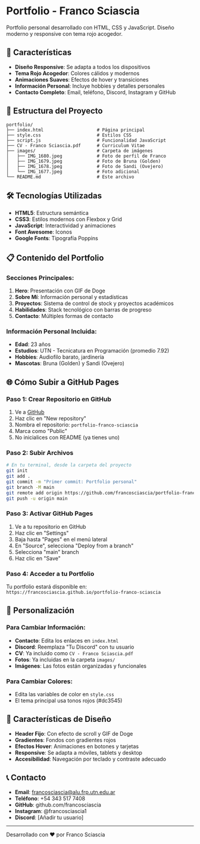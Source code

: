 # Portfolio - Franco Sciascia

Portfolio personal desarrollado con HTML, CSS y JavaScript. Diseño moderno y responsive con tema rojo acogedor.

## 🚀 Características

- **Diseño Responsive**: Se adapta a todos los dispositivos
- **Tema Rojo Acogedor**: Colores cálidos y modernos
- **Animaciones Suaves**: Efectos de hover y transiciones
- **Información Personal**: Incluye hobbies y detalles personales
- **Contacto Completo**: Email, teléfono, Discord, Instagram y GitHub

## 📁 Estructura del Proyecto

```
portfolio/
├── index.html                    # Página principal
├── style.css                     # Estilos CSS
├── script.js                     # Funcionalidad JavaScript
├── CV - Franco Sciascia.pdf      # Curriculum Vitae
├── images/                       # Carpeta de imágenes
│   ├── IMG_1680.jpeg             # Foto de perfil de Franco
│   ├── IMG_1679.jpeg             # Foto de Bruna (Golden)
│   ├── IMG_1678.jpeg             # Foto de Sandi (Ovejero)
│   └── IMG_1677.jpeg             # Foto adicional
└── README.md                     # Este archivo
```

## 🛠️ Tecnologías Utilizadas

- **HTML5**: Estructura semántica
- **CSS3**: Estilos modernos con Flexbox y Grid
- **JavaScript**: Interactividad y animaciones
- **Font Awesome**: Iconos
- **Google Fonts**: Tipografía Poppins

## 📋 Contenido del Portfolio

### Secciones Principales:
1. **Hero**: Presentación con GIF de Doge
2. **Sobre Mí**: Información personal y estadísticas
3. **Proyectos**: Sistema de control de stock y proyectos académicos
4. **Habilidades**: Stack tecnológico con barras de progreso
5. **Contacto**: Múltiples formas de contacto

### Información Personal Incluida:
- **Edad**: 23 años
- **Estudios**: UTN - Tecnicatura en Programación (promedio 7.92)
- **Hobbies**: Audiofilo barato, jardinería
- **Mascotas**: Bruna (Golden) y Sandi (Ovejero)

## 🌐 Cómo Subir a GitHub Pages

### Paso 1: Crear Repositorio en GitHub
1. Ve a [GitHub](https://github.com)
2. Haz clic en "New repository"
3. Nombra el repositorio: `portfolio-franco-sciascia`
4. Marca como "Public"
5. No inicialices con README (ya tienes uno)

### Paso 2: Subir Archivos
```bash
# En tu terminal, desde la carpeta del proyecto
git init
git add .
git commit -m "Primer commit: Portfolio personal"
git branch -M main
git remote add origin https://github.com/francosciascia/portfolio-franco-sciascia.git
git push -u origin main
```

### Paso 3: Activar GitHub Pages
1. Ve a tu repositorio en GitHub
2. Haz clic en "Settings"
3. Baja hasta "Pages" en el menú lateral
4. En "Source", selecciona "Deploy from a branch"
5. Selecciona "main" branch
6. Haz clic en "Save"

### Paso 4: Acceder a tu Portfolio
Tu portfolio estará disponible en:
`https://francosciascia.github.io/portfolio-franco-sciascia`

## 📝 Personalización

### Para Cambiar Información:
- **Contacto**: Edita los enlaces en `index.html`
- **Discord**: Reemplaza "Tu Discord" con tu usuario
- **CV**: Ya incluido como `CV - Franco Sciascia.pdf`
- **Fotos**: Ya incluidas en la carpeta `images/`
- **Imágenes**: Las fotos están organizadas y funcionales

### Para Cambiar Colores:
- Edita las variables de color en `style.css`
- El tema principal usa tonos rojos (#dc3545)

## 🎨 Características de Diseño

- **Header Fijo**: Con efecto de scroll y GIF de Doge
- **Gradientes**: Fondos con gradientes rojos
- **Efectos Hover**: Animaciones en botones y tarjetas
- **Responsive**: Se adapta a móviles, tablets y desktop
- **Accesibilidad**: Navegación por teclado y contraste adecuado

## 📞 Contacto

- **Email**: francosciascia@alu.frp.utn.edu.ar
- **Teléfono**: +54 343 517 7408
- **GitHub**: github.com/francosciascia
- **Instagram**: @francosciascia1
- **Discord**: [Añadir tu usuario]

---

Desarrollado con ❤️ por Franco Sciascia
